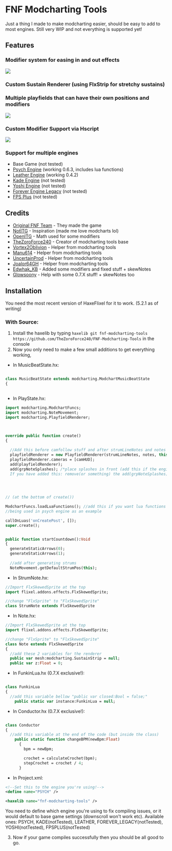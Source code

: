 # FNF Modcharting Tools
Just a thing I made to make modcharting easier, should be easy to add to most engines.
Still very WIP and not everything is supported yet!

## Features
### Modifier system for easing in and out effects
![](https://github.com/TheZoroForce240/FNF-Modcharting-Tools/blob/main/readme/modifiers.gif)
### Custom Sustain Renderer (using FlxStrip for stretchy sustains)
### Multiple playfields that can have their own positions and modifiers
![](https://github.com/TheZoroForce240/FNF-Modcharting-Tools/blob/main/readme/sustains.gif)
### Custom Modifier Support via Hscript
![](https://github.com/TheZoroForce240/FNF-Modcharting-Tools/blob/main/readme/custommods.gif)
### Support for multiple engines
- Base Game (not tested)
- [Psych Engine](https://github.com/ShadowMario/FNF-PsychEngine) (working 0.6.3, includes lua functions)
- [Leather Engine](https://github.com/Leather128/LeatherEngine) (working 0.4.2)
- [Kade Engine](https://github.com/KadeDev/Kade-Engine) (not tested)
- [Yoshi Engine](https://github.com/YoshiCrafter29/YoshiCrafterEngine) (not tested)
- [Forever Engine Legacy](https://github.com/Yoshubs/Forever-Engine-Legacy) (not tested)
- [FPS Plus](https://github.com/ThatRozebudDude/FPS-Plus-Public) (not tested)


## Credits 
- [Original FNF Team](https://github.com/ninjamuffin99/Funkin) - They made the game
- [NotITG](https://www.noti.tg/) - Inspiration (made me love modcharts lol)
- [OpenITG](https://github.com/openitg/openitg) - Math used for some modifiers
- [TheZoroForce240](https://github.com/TheZoroForce240/FNF-Modcharting-Tools) - Creator of modcharting tools base
- [Vortex2Oblivion](https://github.com/Vortex2Oblivion) - Helper from modcharting tools
- [Manu614](https://github.com/Manu614) - Helper from modcharting tools
- [UncertainProd](https://github.com/UncertainProd) - Helper from modcharting tools
- [Joalor64GH](https://github.com/Joalor64GH) - Helper from modcharting tools
- [Edwhak_KB](https://github.com/EdwhakKB) - Added some modifiers and fixed stuff + skewNotes
- [Glowsoony](https://github.com/glowsoony) - Help with some 0.7.X stuff! + skewNotes too

## Installation 
You need the most recent version of HaxeFlixel for it to work. (5.2.1 as of writing)
### With Source:
1. Install the haxelib by typing `haxelib git fnf-modcharting-tools https://github.com/TheZoroForce240/FNF-Modcharting-Tools` in the console
2. Now you only need to make a few small additions to get everything working,
- In MusicBeatState.hx:
```haxe

class MusicBeatState extends modcharting.ModchartMusicBeatState
{
  
```
- In PlayState.hx:
```haxe
import modcharting.ModchartFuncs;
import modcharting.NoteMovement;
import modcharting.PlayfieldRenderer;
  
```
```haxe

override public function create()
{

  //Add this before camfollow stuff and after strumLineNotes and notes have been made
  playfieldRenderer = new PlayfieldRenderer(strumLineNotes, notes, this);
  playfieldRenderer.cameras = [camHUD];
  add(playfieldRenderer);
  add(grpNoteSplashes); /*place splashes in front (add this if the engine has splashes).
  If you have added this: remove(or something) the add(grpNoteSplashes); which is by default below the add(strumLineNotes);*/
      
      
```

```haxe

// (at the bottom of create())

ModchartFuncs.loadLuaFunctions(); //add this if you want lua functions in scripts
//being used in psych engine as an example

callOnLuas('onCreatePost', []);
super.create();

```
```haxe

public function startCountdown():Void
{
  generateStaticArrows(0);
  generateStaticArrows(1);
  
  //add after generating strums
  NoteMovement.getDefaultStrumPos(this);

```

- In StrumNote.hx:
```haxe
//Import FlxSkewedSprite at the top
import flixel.addons.effects.FlxSkewedSprite;

//change "FlxSprite" to "FlxSkewedSprite"
class StrumNote extends FlxSkewedSprite

```

- In Note.hx:
```haxe
//Import FlxSkewedSprite at the top
import flixel.addons.effects.FlxSkewedSprite;

//change "FlxSprite" to "FlxSkewedSprite"
class Note extends FlxSkewedSprite
{
  //add these 2 variables for the renderer
  public var mesh:modcharting.SustainStrip = null;
  public var z:Float = 0;

```

- In FunkinLua.hx (0.7.X exclusive!):
```haxe

class FunkinLua
{
  //add this variable bellow "public var closed:Bool = false;"
  	public static var instance:FunkinLua = null;

```

- In Conductor.hx (0.7.X exclusive!):
```haxe

class Conductor
{
  //add this variable at the end of the code (but inside the class)
  	public static function changeBPM(newBpm:Float)
	  {
		bpm = newBpm;

		crochet = calculateCrochet(bpm);
		stepCrochet = crochet / 4;
	  }

```
- In Project.xml:
```xml
<!--Set this to the engine you're using!-->
<define name="PSYCH" />

<haxelib name="fnf-modcharting-tools" />

```
You need to define which engine you're using to fix compiling issues, or it would default to base game settings (downscroll won't work etc).
Available ones: PSYCH, KADE(notTested), LEATHER, FOREVER_LEGACY(notTested), YOSHI(notTested), FPSPLUS(notTested)


3. Now if your game compiles successfully then you should be all good to go.

